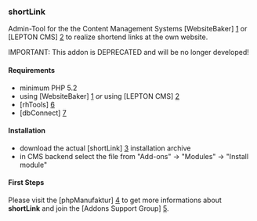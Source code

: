 ### shortLink

Admin-Tool for the the Content Management Systems [WebsiteBaker] [1] or [LEPTON CMS] [2] to realize shortend links at the own website. 

IMPORTANT: This addon is DEPRECATED and will be no longer developed!

#### Requirements

* minimum PHP 5.2
* using [WebsiteBaker] [1] _or_ using [LEPTON CMS] [2]
* [rhTools] [6]
* [dbConnect] [7]

#### Installation

* download the actual [shortLink] [3] installation archive
* in CMS backend select the file from "Add-ons" -> "Modules" -> "Install module"

#### First Steps

Please visit the [phpManufaktur] [4] to get more informations about **shortLink** and join the [Addons Support Group] [5].

[1]: http://websitebaker2.org "WebsiteBaker Content Management System"
[2]: http://lepton-cms.org "LEPTON CMS"
[3]: https://addons.phpmanufaktur.de/download.php?file=shortLink
[4]: http://phpmanufaktur.de/cms/topics/shortlink.php
[5]: https://phpmanufaktur.de/support
[6]: https://addons.phpmanufaktur.de/download.php?file=rhTools
[7]: https://addons.phpmanufaktur.de/download.php?file=dbConnect
